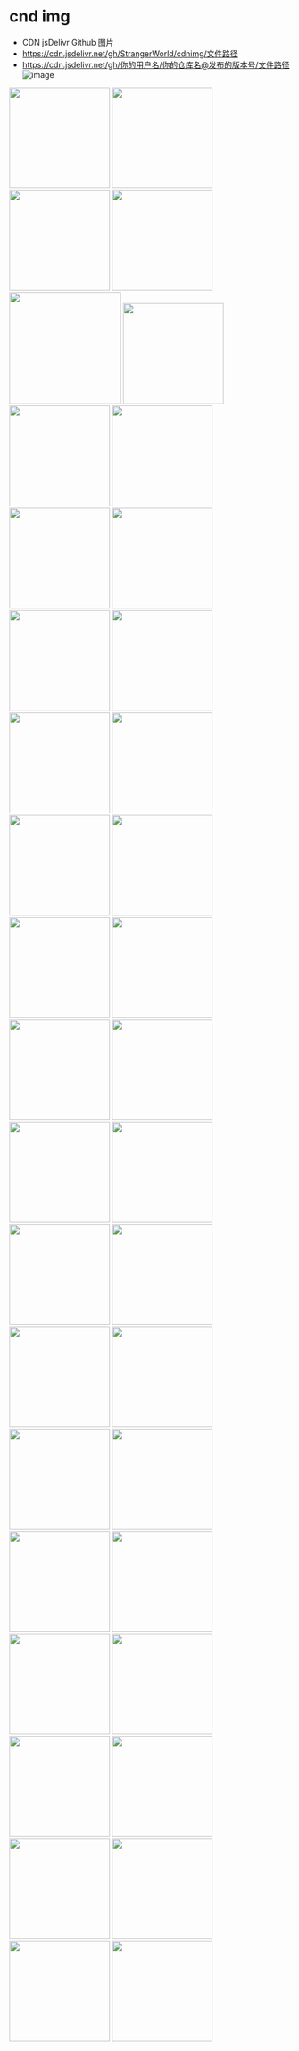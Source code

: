 # cnd img
* CDN jsDelivr Github 图片
* https://cdn.jsdelivr.net/gh/StrangerWorld/cdnimg/文件路径
* https://cdn.jsdelivr.net/gh/你的用户名/你的仓库名@发布的版本号/文件路径
![image](https://cdn.jsdelivr.net/gh/StrangerWorld/cdnimg/2.jpg)
<img src='https://cdn.jsdelivr.net/gh/StrangerWorld/cdnimg/1.jpg' height="180" width="180" />
<img src='https://cdn.jsdelivr.net/gh/StrangerWorld/cdnimg/2.jpg' height="180" width="180" />
<img src='https://cdn.jsdelivr.net/gh/StrangerWorld/cdnimg/3.jpg' height="180" width="180" />
<img src='https://cdn.jsdelivr.net/gh/StrangerWorld/cdnimg/4.jpg' height="180" width="180" />
<img src='https://cdn.jsdelivr.net/gh/StrangerWorld/cdnimg/banner.jpg' height="200" width="200" />
<img src='https://cdn.jsdelivr.net/gh/StrangerWorld/cdnimg/banner1.jpg' height="180" width="180" />
<img src='https://cdn.jsdelivr.net/gh/StrangerWorld/cdnimg/comfortable-graceful.jpg' height="180" width="180" />
<img src='https://cdn.jsdelivr.net/gh/StrangerWorld/cdnimg/img-sp.png' height="180" width="180" />
<img src='https://cdn.jsdelivr.net/gh/StrangerWorld/cdnimg/h1.jpg' height="180" width="180" />
<img src='https://cdn.jsdelivr.net/gh/StrangerWorld/cdnimg/h2.jpg' height="180" width="180" />
<img src='https://cdn.jsdelivr.net/gh/StrangerWorld/cdnimg/h3.jpg' height="180" width="180" />
<img src='https://cdn.jsdelivr.net/gh/StrangerWorld/cdnimg/h4.jpg' height="180" width="180" />
<img src='https://cdn.jsdelivr.net/gh/StrangerWorld/cdnimg/h5.jpg' height="180" width="180" />
<img src='https://cdn.jsdelivr.net/gh/StrangerWorld/cdnimg/h6.jpg' height="180" width="180" />
<img src='https://cdn.jsdelivr.net/gh/StrangerWorld/cdnimg/h7.jpg' height="180" width="180" />
<img src='https://cdn.jsdelivr.net/gh/StrangerWorld/cdnimg/y1.jpg' height="180" width="180" />
<img src='https://cdn.jsdelivr.net/gh/StrangerWorld/cdnimg/y2.jpg' height="180" width="180" />
<img src='https://cdn.jsdelivr.net/gh/StrangerWorld/cdnimg/y3.jpg' height="180" width="180" />
<img src='https://cdn.jsdelivr.net/gh/StrangerWorld/cdnimg/y4.jpg' height="180" width="180" />
<img src='https://cdn.jsdelivr.net/gh/StrangerWorld/cdnimg/y5.jpg' height="180" width="180" />
<img src='https://cdn.jsdelivr.net/gh/StrangerWorld/cdnimg/y6.jpg' height="180" width="180" />
<img src='https://cdn.jsdelivr.net/gh/StrangerWorld/cdnimg/y7.jpg' height="180" width="180" />
<img src='https://cdn.jsdelivr.net/gh/StrangerWorld/cdnimg/y8.jpg' height="180" width="180" />
<img src='https://cdn.jsdelivr.net/gh/StrangerWorld/cdnimg/y9.jpg' height="180" width="180" />
<img src='https://cdn.jsdelivr.net/gh/StrangerWorld/cdnimg/y10.jpg' height="180" width="180" />
<img src='https://cdn.jsdelivr.net/gh/StrangerWorld/cdnimg/y11.jpg' height="180" width="180" />
<img src='https://cdn.jsdelivr.net/gh/StrangerWorld/cdnimg/y12.jpg' height="180" width="180" />
<img src='https://cdn.jsdelivr.net/gh/StrangerWorld/cdnimg/y13.jpg' height="180" width="180" />
<img src='https://cdn.jsdelivr.net/gh/StrangerWorld/cdnimg/y14.jpg' height="180" width="180" />
<img src='https://cdn.jsdelivr.net/gh/StrangerWorld/cdnimg/y15.jpg' height="180" width="180" />
<img src='https://cdn.jsdelivr.net/gh/StrangerWorld/cdnimg/y16.jpg' height="180" width="180" />
<img src='https://cdn.jsdelivr.net/gh/StrangerWorld/cdnimg/y17.jpg' height="180" width="180" />
<img src='https://cdn.jsdelivr.net/gh/StrangerWorld/cdnimg/y18.jpg' height="180" width="180" />
<img src='https://cdn.jsdelivr.net/gh/StrangerWorld/cdnimg/y19.jpg' height="180" width="180" />
<img src='https://cdn.jsdelivr.net/gh/StrangerWorld/cdnimg/y20.jpg' height="180" width="180" />
<img src='https://cdn.jsdelivr.net/gh/StrangerWorld/cdnimg/y21.jpg' height="180" width="180" />
<img src='https://cdn.jsdelivr.net/gh/StrangerWorld/cdnimg/y22.jpg' height="180" width="180" />
<img src='https://cdn.jsdelivr.net/gh/StrangerWorld/cdnimg/y23.jpg' height="180" width="180" />
